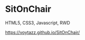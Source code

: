 # SitOnChair
HTML5, CSS3, Javascript, RWD                                



https://voytazz.github.io/SitOnChair/
